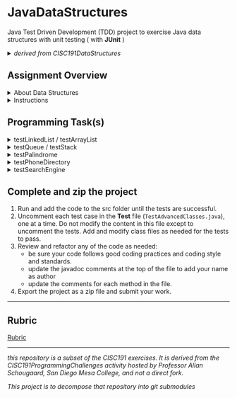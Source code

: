 # JavaDataStructures
 
Java Test Driven Development (TDD) project to exercise Java data structures with unit testing ( with **JUnit** )

<details>
  <summary><em>derived from CISC191DataStructures</em></summary>
 
![220px-MesaLogo](https://github.com/schougaard/SanDiegoMesaCISC191ProgrammingChallenges/assets/716243/334f6724-6afa-4198-9eff-7c49c472cd35)

# San Diego Mesa College CISC 191 Programming Challenges
Programming challenges for San Diego Community College CISC 191 Intermediate Java classes.

Created by
- Professor Dr. Tasha Frankie
- and Professor [Allan Schougaard](https://github.com/schougaard), San Diego Mesa College.

With contributions from: 
- Dom David,
- [Dan Sullivan](https://github.com/uid100)

</details>

## Assignment Overview

<details> 
    <summary>About Data Structures</summary>

 Data structures are needed in Java programming to store and organize data efficiently. They allow programmers to access and manipulate data quickly and easily, which is essential for writing efficient and scalable code.

There are many different data structures available in Java, each with its advantages and disadvantages. The choice of which data structure to use depends on the specific application. For example, if you need to store a large amount of data that needs to be accessed in a sequential order, you might use an array. If you need to store data that can be added or removed frequently, you might use a linked list.

Data structures are an essential part of Java programming. By understanding data structures and how to use them, you can write code that is efficient, scalable, and easy to maintain.

Here are some specific examples of how data structures are used in Java programming:

Arrays are used to store data in a sequential order. They are efficient for storing and accessing data that is accessed in a sequential order. For example, you might use an array to store the names of all the students in a class.

Linked lists are used to store data in a linked list. They are more flexible than arrays, but they are also less efficient for accessing data that is not stored in a sequential order. For example, you might use a linked list to store the history of all the websites that a user has visited.

Stacks are used to store data in a last-in, first-out (LIFO) order. They are often used to implement functions and procedures. For example, you might use a stack to store the call stack of a running program.

Queues are used to store data in a first-in, first-out (FIFO) order. They are often used to implement event handling and task scheduling. For example, you might use a queue to store the requests that are waiting to be processed by a server.

Trees are used to store data in a hierarchical order. They are often used to represent graphs and other data structures. For example, you might use a tree to store the file system of a computer.

Hash tables are used to store data in a hash table. They are often used to implement dictionaries and other data structures that require fast lookups. For example, you might use a hash table to store the words in a dictionary.

These are just a few examples of how data structures are used in Java programming. By understanding data structures and how to use them, you can write code that is efficient, scalable, and easy to maintain.

The goal of this programming assignment is to ask you to work with these different data structures and increase your awareness of their availability, behavior, and use. Familiarizing yourself with them will help you better consider how you might use them for your project.

<a href="https://youtu.be/3g9ppsMEaN4?si=ujamp8IlRAYA4sJU">click here for more!</a>

</details>

<details>
   <summary>Instructions</summary>

   <h3>Open the Project</h3>
   <ol>
    <li>From the **<> Code** dropdown link in the repository (above), download the Zip file to your computer.</li>
     <li>Extract the files to your working folder</li>
     <li>Open Eclipse and import the project.
         <ul>
          <li>You can use File>Import menu item or right-click in the Package Manager and choose Import.</li>
          <li>select General>Projects from Folder or Archive</li>
          <li>navigate into the project until you see the `bin` and `src` folders, and choose *open*</li>
         </ul>
     </li>
     <li>Expand the project in the package explorer and find the .java files below the **src** folder.</li>
   </ol>
     
   <h3>Complete the Assignment</h3>
   <p>Similar to previous assignments, you will use the tester class to guide you in completing this programming assignment along with this programming assignment guide.</p>
</details>


## Programming Task(s)

<details>
    <summary>testLinkedList / testArrayList</summary>

Each of the data structures you are going to use (not _write_) is utilized as instance variables in a consumer and producer class. For example, the **LinkedListConsumer** and **LinkedListProducer** classes will use a `LinkedList.` 

Let's start by getting the first tester method to compile. Currently, the constructors for **LinkedListConsumer** and **LinkedListProducer** are incomplete. Complete the header of the constructors as well as the body. Below is the example for the Producer. Since a constructor initializes instance variables (fields), this must mean that the **LinkedListProducer** class should have an instance variable to store the `LinkedList` being passed to the constructor. In total, the three highlighted sections should be added to the **LinkedListProducer** class. 

```
private LinkedList<String> list;

public LinkedListProducer(LinkedList<String> list) {
       this.list = list;
}
```

Perform similar steps for the **LinkedListConsumer**.

If it's not already obvious by the names, the producer classes for a data structure will add to the data structure and the consumer will removed from it! Complete the **produce** method of the producer. This method will add Links to an external site to the `LinkedList`. This is where you can spend some time looking at the `LinkedList` API. The alternative would be to use Eclipse's auto-suggest features when you use the dot operator on objects. You could go through the available methods to see how to add to a `LinkedList`.

Complete the consume methods of the consumer-related class for LinkedList. These methods will remove elements from the LinkedList at specific locations. Look through the available remove methodsLinks to an external site. of the LinkedList class. You can utilize any of these remove methods to accomplish removing from the desired locations. It's important to note that these remove methods also return the element that is removed from the list. This is what is returned by the consumer remove methods! If the list is empty or if the desired location is invalid, the remove methods of the consumer should return null;

Good news! If you understood the parts to pass the first tester method, the same steps are applied for the producer and consumer classes that use an `ArrayList`. Work on completing the `ArrayListConsumer` and `ArrayListProducer` classes. 

_[LinkedList TesterMethod video](https://youtu.be/3g9ppsMEaN4?si=Df0cslsWpN8aw9Ay)_

</details>

<details>
 <summary>testQueue / testStack</summary>

The `Queue`-related classes in this programming assignment are similar to the `ArrayList` and `LinkedList`. 

However, now you must also provide the required constructor headers. You will solve this using the same process!</p>

</details>
<details>
    <summary>testPalindrome</summary>

 A palindrome is a word spelled the same as forward and backward. For example, _racecar_ is spelled the same going left-to-right as it is going right-to-left! Other examples are _mom_, _civic_, _rotor_, and _radar_!
 
How can you use a `Queue` and a `Stack` to solve this problem? Removing from a `Stack` always removes from the "top" while removing from a `Queue` will always remove from the bottom!

1. Add the characters to the `Stack` and `Queue` data structures you create
2. remove all the characters one at a time from the `Stack` and `Queue` in each iteration of a loop structure
3. each iteration, check if the characters you removed from both data structures are the same!
4. if they are ever not equal then that means the characters do not appear in the same order forward and backward

</details>
<details>
   <summary>testPhoneDirectory</summary>

1. Work on getting the tester method to compile. Once you have uncommented the tester method for this section, you will see the need to create a `PhoneDirectory` class.
2. Add missing method headers and bodies including any temporary returns such as returning `null` or returning `-1` (as you have seen in previous programming assignments) in `PhoneDirectory` to clear the compile errors from missing methods.
3. Similar to the other classes, add a private instance variable for the required data structure. In this case, it will be a
<a href="https://docs.oracle.com/javase/8/docs/api/java/util/Hashtable.html" target="_blank" rel="noopener">HashTable</a>. Import the required library through Eclipse Quickfix or by adding the import line above the class header line

```
//Required import line or use Eclipse Quickfix
import java.util.HashTable;

//Example Declaration and Instantiation of a HashTable:
HashTable<String, String> capitalCities = new HashTable<String, String>(); 
```

4. Complete the setter method (`setNumebrForPerson`) through the use of the [put](https://docs.oracle.com/javase/8/docs/api/java/util/HashMap.html#put-K-V-) method of a `HashTable`.
5. Complete the `findNumberForPerson` method by using the [get](https://docs.oracle.com/javase/8/docs/api/java/util/HashMap.html#get-java.lang.Object-) method of a `HashTable`. _Hint: You may need to cast the return of the `get` method to an Integer._
6. For the forget method, use the [remove](https://docs.oracle.com/javase/8/docs/api/java/util/HashMap.html#remove-java.lang.Object-) method of a `HashTable`.

_Hashtable [video demo](https://youtu.be/ewyZXIbokHM?si=1OslR6NGteRhkqrp) use if you need it_

</details>
<details>
   <summary>testSearchEngine</summary>

1. Uncomment the tester and work on getting the project to compile by adding the missing Java class and its bare-bone content similar to the steps taken for the previous testers in this programming assignment.
2. This problem is somewhat similar to the `PhoneDirectory`. However, the `HashTable` entries in this particular class should be storing a list of elements rather than one value. The `HashTable` that you add as the instance variable should be using an appropriate data structure introduced in this module. Add the instance variable now.
```
//Example: Typical HashTable declaration and Instantiation  
HashTable<String, String> capitalCities = new HashTable<String, String>(); 

//Example: HashTable with a data structure, an array
HashTable<String, int[]> test = new HashTable<String, int[]>();
```

_**Do not use an array for your solution! Look at what type of data structure the tester towards the end of the tester method.**_

3. You will see that the first two uses of the add method for `SearchEngine`will add two website links that are associated with _"ice cream"._ This is the reason you need a data structure to hold the multiple entries for a given entry.
    - When adding an entry to the map, you should check if it exists. Look for the necessary method to do so.
    - If it _does_ exist, alter the data structure so that you add to it instead of replacing the entire entry! Otherwise, add it as usual.
4. The search method needs to return a copy of the original list that is stored in your data structure. Whatever you are returning here should be a copy. You do not want the actual data structure to be altered accidentally by code that performs a simple search. Revisit the `Harbor` class from a previous programming assignment if you need a reminder.

</details>


## Complete and zip the project
1. Run and add the code to the src folder until the tests are successful.
2. Uncomment each test case in the **Test** file (`TestAdvancedClasses.java`), one at a time. 
Do not modify the content in this file except to uncomment the tests. Add and modify class files
as needed for the tests to pass.
3. Review and refactor any of the code as needed:
    - be sure your code follows good coding practices and coding style and standards.
    - update the javadoc comments at the top of the file to add your name as author
    - update the comments for each method in the file.
4. Export the project as a zip file and submit your work.

___________

## Rubric

[Rubric](Rubric.md)


___________

_this repository is a subset of the CISC191 exercises. It is derived from the CISC191ProgrammingChallenges 
activity hosted by Professor Allan Schougaard, San Diego Mesa College, and not a direct fork._

_This project is to decompose that repository into git submodules_
